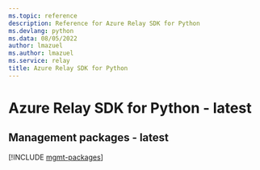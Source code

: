```yaml
---
ms.topic: reference
description: Reference for Azure Relay SDK for Python
ms.devlang: python
ms.data: 08/05/2022
author: lmazuel
ms.author: lmazuel
ms.service: relay
title: Azure Relay SDK for Python
---
```

# Azure Relay SDK for Python - latest

## Management packages - latest
[!INCLUDE [mgmt-packages](relay-mgmt-index.md)]
